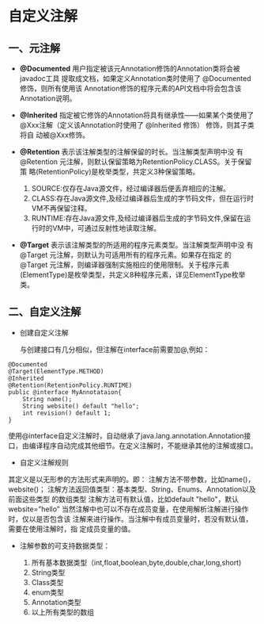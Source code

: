 # 自定义注解
## 一、元注解
- **@Documented** 
用户指定被该元Annotation修饰的Annotation类将会被javadoc工具
提取成文档，如果定义Annotation类时使用了 @Documented 修饰，则所有使用该
Annotation修饰的程序元素的API文档中将会包含该Annotation说明。

- **@Inherited** 
指定被它修饰的Annotation将具有继承性——如果某个类使用了
@Xxx注解（定义该Annotation时使用了 @Inherited 修饰） 修饰，则其子类将自
动被@Xxx修饰。

- **@Retention**
表示该注解类型的注解保留的时长。当注解类型声明中没
有 @Retention 元注解，则默认保留策略为RetentionPolicy.CLASS。关于保留策
略(RetentionPolicy)是枚举类型，共定义3种保留策略。
    1. SOURCE:仅存在Java源文件，经过编译器后便丢弃相应的注解。
    2. CLASS:存在Java源文件,及经过编译器后生成的字节码文件，但在运行时VM不再保留注释。
    3. RUNTIME:存在Java源文件,及经过编译器后生成的字节码文件,保留在运行时的VM中，可通过反射性地读取注解。

- **@Target**
表示该注解类型的所适用的程序元素类型。当注解类型声明中没
有 @Target 元注解，则默认为可适用所有的程序元素。如果存在指定
的 @Target 元注解，则编译器强制实施相应的使用限制。关于程序元素
(ElementType)是枚举类型，共定义8种程序元素，详见ElementType枚举类。

## 二、自定义注解
- 创建自定义注解

    与创建接口有几分相似，但注解在interface前需要加@,例如：

```
@Documented
@Target(ElementType.METHOD)
@Inherited
@Retention(RetentionPolicy.RUNTIME)
public @interface MyAnnotataion{
    String name();
    String website() default "hello";
    int revision() default 1;
}
```
使用@interface自定义注解时，自动继承了java.lang.annotation.Annotation接口，由编译程序自动完成其他细节。在定义注解时，不能继承其他的注解或接口。
    
- 自定义注解规则

其定义是以无形参的方法形式来声明的。即：
注解方法不带参数，比如name()，website()；
注解方法返回值类型：基本类型、String、Enums、Annotation以及前面这些类型
的数组类型
注解方法可有默认值，比如default "hello"，默认website=”hello”
当然注解中也可以不存在成员变量，在使用解析注解进行操作时，仅以是否包含该
注解来进行操作。当注解中有成员变量时，若没有默认值，需要在使用注解时，指
定成员变量的值。

- 注解参数的可支持数据类型：

    1. 所有基本数据类型（int,float,boolean,byte,double,char,long,short)
    2. String类型
    3. Class类型
    4. enum类型
    5. Annotation类型
    6. 以上所有类型的数组
